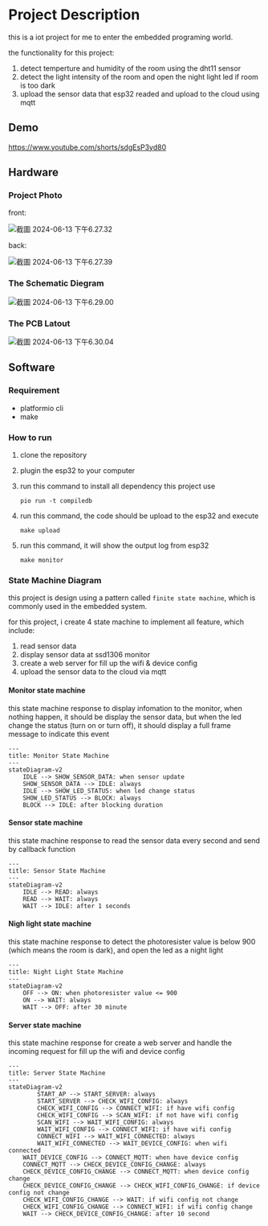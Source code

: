 # Project Description

this is a iot project for me to enter the embedded programing world.

the functionality for this project:

1. detect temperture and humidity of the room using the dht11 sensor
2. detect the light intensity of the room and open the night light led if room is too dark
3. upload the sensor data that esp32 readed and upload to the cloud using mqtt

## Demo

https://www.youtube.com/shorts/sdgEsP3yd80

## Hardware

### Project Photo

front:

![截圖 2024-06-13 下午6.27.32](https://i.imgur.com/OM2pc4W.jpeg)

back:

![截圖 2024-06-13 下午6.27.39](https://i.imgur.com/whOgIty.jpeg)

### The Schematic Diegram

![截圖 2024-06-13 下午6.29.00](https://i.imgur.com/LqW8kUU.png)

### The PCB Latout

![截圖 2024-06-13 下午6.30.04](https://i.imgur.com/0F4Rr59.png)



## Software

### Requirement

* platformio cli
* make

### How to run

1. clone the repository

2. plugin the esp32 to your computer

3. run this command to install all dependency this project use

   ```shell
   pio run -t compiledb
   ```

4. run this command, the code should be upload to the esp32 and execute

   ```shell
   make upload
   ```

5. run this command, it will show the output log from esp32

   ```shell
   make monitor
   ```

### State Machine Diagram

this project is design using a pattern called `finite state machine`, which is commonly used in the embedded system.

for this project, i create 4 state machine to implement all feature, which include:

1. read sensor data
2. display sensor data at ssd1306 monitor
3. create a web server for fill up the wifi & device config
4. upload the sensor data to the cloud via mqtt

#### Monitor state machine

this state machine response to display infomation to the monitor, when nothing happen, it should be display the sensor data, but when the led change the status (turn on or turn off), it should display a full frame message to indicate this event

```mermaid
---
title: Monitor State Machine
---
stateDiagram-v2
    IDLE --> SHOW_SENSOR_DATA: when sensor update
    SHOW_SENSOR_DATA --> IDLE: always
    IDLE --> SHOW_LED_STATUS: when led change status
    SHOW_LED_STATUS --> BLOCK: always
    BLOCK --> IDLE: after blocking duration
```

#### Sensor state machine

this state machine response to read the sensor data every second and send by callback function

```mermaid
---
title: Sensor State Machine
---
stateDiagram-v2
    IDLE --> READ: always
    READ --> WAIT: always
    WAIT --> IDLE: after 1 seconds
```

#### Nigh light state machine

this state machine response to detect the photoresister value is below 900 (which means the room is dark), and open the led as a night light

```mermaid
---
title: Night Light State Machine
---
stateDiagram-v2
    OFF --> ON: when photoresister value <= 900
    ON --> WAIT: always
    WAIT --> OFF: after 30 minute
```

#### Server state machine

this state machine response for create a web server and handle the incoming request for fill up the wifi and device config

```mermaid
---
title: Server State Machine
---
stateDiagram-v2
		START_AP --> START_SERVER: always
		START_SERVER --> CHECK_WIFI_CONFIG: always
		CHECK_WIFI_CONFIG --> CONNECT_WIFI: if have wifi config
		CHECK_WIFI_CONFIG --> SCAN_WIFI: if not have wifi config
		SCAN_WIFI --> WAIT_WIFI_CONFIG: always
		WAIT_WIFI_CONFIG --> CONNECT_WIFI: if have wifi config
		CONNECT_WIFI --> WAIT_WIFI_CONNECTED: always
		WAIT_WIFI_CONNECTED --> WAIT_DEVICE_CONFIG: when wifi connected
    WAIT_DEVICE_CONFIG --> CONNECT_MQTT: when have device config
    CONNECT_MQTT --> CHECK_DEVICE_CONFIG_CHANGE: always
    CHECK_DEVICE_CONFIG_CHANGE --> CONNECT_MQTT: when device config change
    CHECK_DEVICE_CONFIG_CHANGE --> CHECK_WIFI_CONFIG_CHANGE: if device config not change
    CHECK_WIFI_CONFIG_CHANGE --> WAIT: if wifi config not change
    CHECK_WIFI_CONFIG_CHANGE --> CONNECT_WIFI: if wifi config change
    WAIT --> CHECK_DEVICE_CONFIG_CHANGE: after 10 second
```
